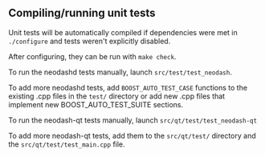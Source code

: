 Compiling/running unit tests
------------------------------------

Unit tests will be automatically compiled if dependencies were met in `./configure`
and tests weren't explicitly disabled.

After configuring, they can be run with `make check`.

To run the neodashd tests manually, launch `src/test/test_neodash`.

To add more neodashd tests, add `BOOST_AUTO_TEST_CASE` functions to the existing
.cpp files in the `test/` directory or add new .cpp files that
implement new BOOST_AUTO_TEST_SUITE sections.

To run the neodash-qt tests manually, launch `src/qt/test/test_neodash-qt`

To add more neodash-qt tests, add them to the `src/qt/test/` directory and
the `src/qt/test/test_main.cpp` file.
